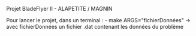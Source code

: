 Projet BladeFlyer II - ALAPETITE / MAGNIN


Pour lancer le projet, dans un terminal :
	- make ARGS="fichierDonnées"  ->  avec fichierDonnées un fichier .dat contenant les données du problème
